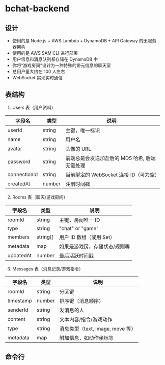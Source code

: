 # bchat-backend

## 设计

- 使用的是 Node.js + AWS Lambda + DynamoDB + API Gateway 的无服务器架构
- 使用的是 AWS SAM CLI 进行部署
- 用户信息和消息队列都存储在 DynamoDB 中
- 你将“游戏房间”设计为一种特殊的带元信息的聊天室
- 总用户量大约在 100 人左右
- WebSocket 实现实时通信

## 表结构

1.  Users 表（用户资料）

| 字段名       | 类型   | 说明                                          |
| ------------ | ------ | --------------------------------------------- |
| userId       | string | 主键，唯一标识                                |
| name         | string | 用户名                                        |
| avatar       | string | 头像的 URL                                    |
| password     | string | 前端总是会发送加盐后的 MD5 哈希, 后端无需处理 |
| connectionId | string | 当前绑定的 WebSocket 连接 ID（可为空）        |
| createdAt    | number | 注册时间戳                                    |

2.  Rooms 表（聊天/游戏房间）

| 字段名    | 类型     | 说明                          |
| --------- | -------- | ----------------------------- |
| roomId    | string   | 主键，房间唯一 ID             |
| type      | string   | "chat" or "game"              |
| members   | string[] | 用户 ID 数组（或用 Set）      |
| metadata  | map      | 如果是游戏房，存储状态/规则等 |
| updatedAt | number   | 最后活跃时间戳                |

3.  Messages 表（消息记录/游戏指令）

| 字段名    | 类型   | 说明                             |
| --------- | ------ | -------------------------------- |
| roomId    | string | 分区键                           |
| timestamp | number | 排序键（消息顺序）               |
| senderId  | string | 发消息的人                       |
| content   | string | 文本内容/指令/游戏动作           |
| type      | string | 消息类型（text, image, move 等） |
| metadata  | map    | 附加信息，如动作坐标等           |

## 命令行
